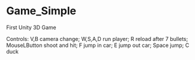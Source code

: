 # Game_Simple
First Unity 3D Game

Controls: V,B camera change;
          W,S,A,D run player;
          R reload after 7 bullets;
          MouseLButton shoot and hit;
          F jump in car;
          E jump out car;
          Space jump;
          C duck
          
        
